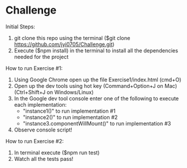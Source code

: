 # Challenge 

Initial Steps:

1) git clone this repo using the terminal ($git clone https://github.com/jyi0705/Challenge.git)
2) Execute ($npm install) in the terminal to install all the dependencies needed for the project

How to run Exercise #1:
1) Using Google Chrome open up the file Exercise1/index.html (cmd+O)
2) Open up the dev tools using hot key (Command+Option+J on Mac) (Ctrl+Shift+J on Windows/Linux)
3) In the Google dev tool console enter one of the following to execute each implementation: 
      - "instance1()" to run implementation #1
      - "instance2()" to run implementation #2
      - "instance3.componentWillMount()" to run implementation #3
4) Observe console script!

How to run Exercise #2:
1) In terminal execute ($npm run test) 
2) Watch all the tests pass!